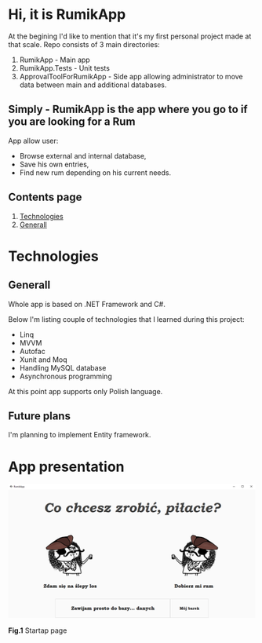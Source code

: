 #   Hi, it is **RumikApp**

At the begining I'd like to mention that it's my first personal project made at that scale. Repo consists of 3 main directories:

1. RumikApp - Main app
2. RumikApp.Tests - Unit tests
3. ApprovalToolForRumikApp - Side app allowing administrator to move data between main and additional databases.

## Simply - **RumikApp** is the app where you go to if you are looking for a Rum

App allow user:

-   Browse external and internal database,
-   Save his own entries,
-   Find new rum depending on his current needs.

## Contents page

1.  [Technologies](#Technologies)
2.  [Generall](#Generall)


#   Technologies <a name="Technologies"></a>

## Generall <a name="Generall"></a>

Whole app is based on .NET Framework and C#.

Below I'm listing couple of technologies that I learned during this project:

-   Linq
-   MVVM
-   Autofac 
-   Xunit and Moq
-   Handling MySQL database
-   Asynchronous programming

At this point app supports only Polish language.

## Future plans

I'm planning to implement Entity framework.

#   App presentation

![Initial image](ReadmeImages/Fig1.png)

**Fig.1** Startap page
